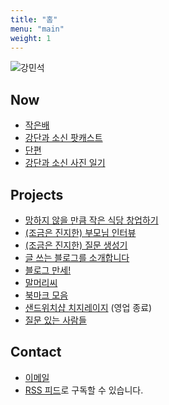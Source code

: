 ```yaml
---
title: "홈"
menu: "main"
weight: 1
---
```


![강민석](https://bear-images.sfo2.cdn.digitaloceanspaces.com/jagunbae/3d2e27a1.webp "강민석 프로필 사진")

## Now
- [작은배](https://jagunbae.com/)
- [강단과 소신 팟캐스트](https://podcast.jagunbae.com)
- [단편](https://weekly.bearblog.dev)
- [강단과 소신 사진 일기](https://us.jagunbae.com)

## Projects
- [망하지 않을 만큼 작은 식당 창업하기](https://jagunbae.com/too-small-to-fail/)
- [(조금은 진지한) 부모님 인터뷰](https://kangminsuk.com/ko/interview/)
- [(조금은 진지한) 질문 생성기](https://kangminsuk.com/ko/conversation/)
- [글 쓰는 블로그를 소개합니다](https://blogs.jagunbae.com)
- [블로그 만세!](https://blogmansae.com)
- [말머리씨](https://kangminsuk.com/mal/)
- [북마크 모음](https://links.kangminsuk.com/bookmarks/shared)
- [샌드위치샵 치지레이지](https://reviews.cheesylazy.com/) (영업 종료)
- [질문 있는 사람들](https://questions.jagunbae.com)

## Contact
- [이메일](https://letterbird.co/kang)
- [RSS 피드](https://kangminsuk.com/ko/blog/index.xml)로 구독할 수 있습니다.